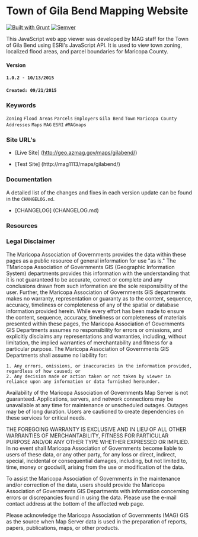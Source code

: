 Town of Gila Bend Mapping Website
=================================

[![Built with Grunt](https://cdn.gruntjs.com/builtwith.png)](http://gruntjs.com/)
[![Semver](http://img.shields.io/SemVer/2.0.0.png)](http://semver.org/spec/v2.0.0.html)

This JavaScript web app viewer was developed by MAG staff for the Town of Gila Bend using ESRI's JavaScript API.  It is used to view town zoning, localized flood areas, and parcel boundaries for Maricopa County.

#### Version

#### `1.0.2 - 10/13/2015`

#### `Created: 09/21/2015`

### Keywords

`Zoning` `Flood Areas` `Parcels` `Employers` `Gila Bend` `Town` `Maricopa County` `Addresses` `Maps` `MAG` `ESRI` `#MAGmaps`

### Site URL's
* [Live Site] (http://geo.azmag.gov/maps/gilabend/)

* [Test Site] (http://mag1113/maps/gilabend/)

### Documentation

A detailed list of the changes and fixes in each version update can be found in the `CHANGELOG.md`.

* [CHANGELOG] (CHANGELOG.md)

### Resources


### Legal Disclaimer

The Maricopa Association of Governments provides the data within these pages as a public resource of general information for use "as is." The TMaricopa Association of Governments GIS (Geographic Information System) departments provides this information with the understanding that it is not guaranteed to be accurate, correct or complete and any conclusions drawn from such information are the sole responsibility of the user. Further, the Maricopa Association of Governments GIS departments makes no warranty, representation or guaranty as to the content, sequence, accuracy, timeliness or completeness of any of the spatial or database information provided herein. While every effort has been made to ensure the content, sequence, accuracy, timeliness or completeness of materials presented within these pages, the Maricopa Association of Governments GIS Departments assumes no responsibility for errors or omissions, and explicitly disclaims any representations and warranties, including, without limitation, the implied warranties of merchantability and fitness for a particular purpose. The Maricopa Association of Governments GIS Departments shall assume no liability for:

    1. Any errors, omissions, or inaccuracies in the information provided, regardless of how caused; or
    2. Any decision made or action taken or not taken by viewer in reliance upon any information or data furnished hereunder.

Availability of the Maricopa Association of Governments Map Server is not guaranteed. Applications, servers, and network connections may be unavailable at any time for maintenance or unscheduled outages. Outages may be of long duration. Users are cautioned to create dependencies on these services for critical needs.

THE FOREGOING WARRANTY IS EXCLUSIVE AND IN LIEU OF ALL OTHER WARRANTIES OF MERCHANTABILITY, FITNESS FOR PARTICULAR PURPOSE AND/OR ANY OTHER TYPE WHETHER EXPRESSED OR IMPLIED. In no event shall Maricopa Association of Governments become liable to users of these data, or any other party, for any loss or direct, indirect, special, incidental or consequential damages, including, but not limited to, time, money or goodwill, arising from the use or modification of the data.

To assist the Maricopa Association of Governments in the maintenance and/or correction of the data, users should provide the Maricopa Association of Governments GIS Departments with information concerning errors or discrepancies found in using the data. Please use the e-mail contact address at the bottom of the affected web page.

Please acknowledge the Maricopa Association of Governments (MAG) GIS as the source when Map Server data is used in the preparation of reports, papers, publications, maps, or other products.
